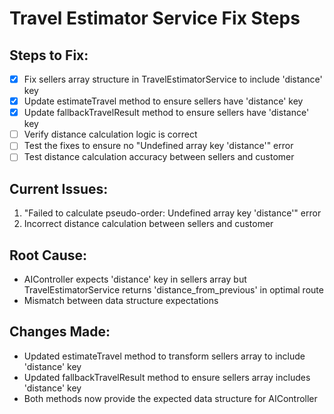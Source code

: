 # Travel Estimator Service Fix Steps

## Steps to Fix:
- [x] Fix sellers array structure in TravelEstimatorService to include 'distance' key
- [x] Update estimateTravel method to ensure sellers have 'distance' key
- [x] Update fallbackTravelResult method to ensure sellers have 'distance' key
- [ ] Verify distance calculation logic is correct
- [ ] Test the fixes to ensure no "Undefined array key 'distance'" error
- [ ] Test distance calculation accuracy between sellers and customer

## Current Issues:
1. "Failed to calculate pseudo-order: Undefined array key 'distance'" error
2. Incorrect distance calculation between sellers and customer

## Root Cause:
- AIController expects 'distance' key in sellers array but TravelEstimatorService returns 'distance_from_previous' in optimal route
- Mismatch between data structure expectations

## Changes Made:
- Updated estimateTravel method to transform sellers array to include 'distance' key
- Updated fallbackTravelResult method to ensure sellers array includes 'distance' key
- Both methods now provide the expected data structure for AIController
